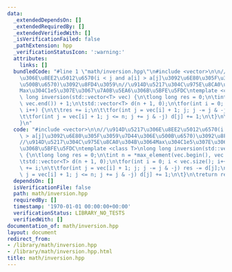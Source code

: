 ```yaml
---
data:
  _extendedDependsOn: []
  _extendedRequiredBy: []
  _extendedVerifiedWith: []
  _isVerificationFailed: false
  _pathExtension: hpp
  _verificationStatusIcon: ':warning:'
  attributes:
    links: []
  bundledCode: "#line 1 \"math/inversion.hpp\"\n#include <vector>\n\n//\u914D\u5217\
    \u306E\u8EE2\u5012\u6570(i < j and a[i] > a[j]\u3092\u6E80\u305F\u3059\u7D44\u306E\
    \u500B\u6570)\u3092\u8FD4\u3059\n//\u914D\u5217\u304C\u975E\u8CA0\u304B\u3064\
    Max\u304C1e5\u307E\u3067\u7A0B\u5EA6\u306B\u5BFE\u5FDC\ntemplate <class T>\nlong\
    \ long inversion(std::vector<T> vec) {\n\tlong long res = 0;\n\tint n = *max_element(vec.begin(),\
    \ vec.end()) + 1;\n\tstd::vector<T> d(n + 1, 0);\n\tfor(int i = 0; i < vec.size();\
    \ i++) {\n\t\tres += i;\n\t\tfor(int j = vec[i] + 1; j; j -= j & -j) res -= d[j];\n\
    \t\tfor(int j = vec[i] + 1; j <= n; j += j & -j) d[j] += 1;\n\t}\n\treturn res;\n\
    }\n"
  code: "#include <vector>\n\n//\u914D\u5217\u306E\u8EE2\u5012\u6570(i < j and a[i]\
    \ > a[j]\u3092\u6E80\u305F\u3059\u7D44\u306E\u500B\u6570)\u3092\u8FD4\u3059\n\
    //\u914D\u5217\u304C\u975E\u8CA0\u304B\u3064Max\u304C1e5\u307E\u3067\u7A0B\u5EA6\
    \u306B\u5BFE\u5FDC\ntemplate <class T>\nlong long inversion(std::vector<T> vec)\
    \ {\n\tlong long res = 0;\n\tint n = *max_element(vec.begin(), vec.end()) + 1;\n\
    \tstd::vector<T> d(n + 1, 0);\n\tfor(int i = 0; i < vec.size(); i++) {\n\t\tres\
    \ += i;\n\t\tfor(int j = vec[i] + 1; j; j -= j & -j) res -= d[j];\n\t\tfor(int\
    \ j = vec[i] + 1; j <= n; j += j & -j) d[j] += 1;\n\t}\n\treturn res;\n}\n"
  dependsOn: []
  isVerificationFile: false
  path: math/inversion.hpp
  requiredBy: []
  timestamp: '1970-01-01 00:00:00+00:00'
  verificationStatus: LIBRARY_NO_TESTS
  verifiedWith: []
documentation_of: math/inversion.hpp
layout: document
redirect_from:
- /library/math/inversion.hpp
- /library/math/inversion.hpp.html
title: math/inversion.hpp
---
```

